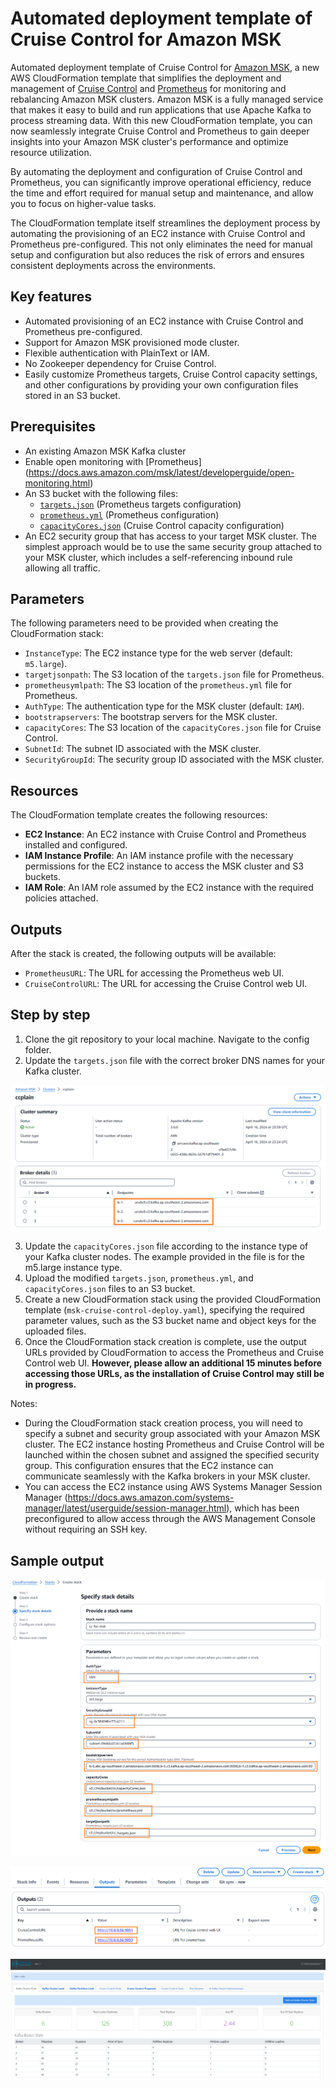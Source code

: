 
# Automated deployment template of Cruise Control for Amazon MSK
Automated deployment template of Cruise Control for [Amazon MSK](https://aws.amazon.com/msk/), a new AWS CloudFormation template that simplifies the deployment and management of [Cruise Control](https://github.com/linkedin/cruise-control) and [Prometheus](https://docs.aws.amazon.com/msk/latest/developerguide/open-monitoring.html) for monitoring and rebalancing Amazon MSK clusters.
Amazon MSK is a fully managed service that makes it easy to build and run applications that use Apache Kafka to process streaming data. With this new CloudFormation template, you can now seamlessly integrate Cruise Control and Prometheus to gain deeper insights into your Amazon MSK cluster's performance and optimize resource utilization.

By automating the deployment and configuration of Cruise Control and Prometheus, you can significantly improve operational efficiency, reduce the time and effort required for manual setup and maintenance, and allow you to focus on higher-value tasks.

The CloudFormation template itself streamlines the deployment process by automating the provisioning of an EC2 instance with Cruise Control and Prometheus pre-configured. This not only eliminates the need for manual setup and configuration but also reduces the risk of errors and ensures consistent deployments across the environments.



## Key features
- Automated provisioning of an EC2 instance with Cruise Control and Prometheus pre-configured.
- Support for Amazon MSK provisioned mode cluster.
- Flexible authentication with PlainText or IAM. 
- No Zookeeper dependency for Cruise Control.
- Easily customize Prometheus targets, Cruise Control capacity settings, and other configurations by providing your own configuration files stored in an S3 bucket.


## Prerequisites

- An existing Amazon MSK Kafka cluster
- Enable open monitoring with [Prometheus] (https://docs.aws.amazon.com/msk/latest/developerguide/open-monitoring.html)
- An S3 bucket with the following files:
  - [`targets.json`](config\targets.json) (Prometheus targets configuration)
  - [`prometheus.yml`](prometheus.yml) (Prometheus configuration)
  - [`capacityCores.json`](config\capacityCores.json) (Cruise Control capacity configuration)
- An EC2 security group that has access to your target MSK cluster. The simplest approach would be to use the same security group attached to your MSK cluster, which includes a self-referencing inbound rule allowing all traffic.

## Parameters

The following parameters need to be provided when creating the CloudFormation stack:

- `InstanceType`: The EC2 instance type for the web server (default: `m5.large`).
- `targetjsonpath`: The S3 location of the `targets.json` file for Prometheus.
- `prometheusymlpath`: The S3 location of the `prometheus.yml` file for Prometheus.
- `AuthType`: The authentication type for the MSK cluster (default: `IAM`).
- `bootstrapservers`: The bootstrap servers for the MSK cluster.
- `capacityCores`: The S3 location of the `capacityCores.json` file for Cruise Control.
- `SubnetId`: The subnet ID associated with the MSK cluster.
- `SecurityGroupId`: The security group ID associated with the MSK cluster.

## Resources

The CloudFormation template creates the following resources:

- **EC2 Instance**: An EC2 instance with Cruise Control and Prometheus installed and configured.
- **IAM Instance Profile**: An IAM instance profile with the necessary permissions for the EC2 instance to access the MSK cluster and S3 buckets.
- **IAM Role**: An IAM role assumed by the EC2 instance with the required policies attached.

## Outputs

After the stack is created, the following outputs will be available:

- `PrometheusURL`: The URL for accessing the Prometheus web UI.
- `CruiseControlURL`: The URL for accessing the Cruise Control web UI.

## Step by step

1. Clone the git repository to your local machine. Navigate to the config folder.
2. Update the `targets.json` file with the correct broker DNS names for your Kafka cluster.

![broker dns](images/cc-4.png)

3. Update the `capacityCores.json` file according to the instance type of your Kafka cluster nodes. The example provided in the file is for the m5.large instance type.
4. Upload the modified `targets.json`, `prometheus.yml`, and `capacityCores.json` files to an S3 bucket.
5. Create a new CloudFormation stack using the provided CloudFormation template (`msk-cruise-control-deploy.yaml`), specifying the required parameter values, such as the S3 bucket name and object keys for the uploaded files.
6. Once the CloudFormation stack creation is complete, use the output URLs provided by CloudFormation to access the Prometheus and Cruise Control web UI. **However, please allow an additional 15 minutes before accessing those URLs, as the installation of Cruise Control may still be in progress.**


Notes: 
- During the CloudFormation stack creation process, you will need to specify a subnet and security group associated with your Amazon MSK cluster. The EC2 instance hosting Prometheus and Cruise Control will be launched within the chosen subnet and assigned the specified security group. This configuration ensures that the EC2 instance can communicate seamlessly with the Kafka brokers in your MSK cluster.
- You can access the EC2 instance using AWS Systems Manager Session Manager (https://docs.aws.amazon.com/systems-manager/latest/userguide/session-manager.html), which has been preconfigured to allow access through the AWS Management Console without requiring an SSH key.


## Sample output

![CC template](images/cc-1.png)

![CC output](images/cc-2.png)

![CC webUI](images/cc-3.png)
